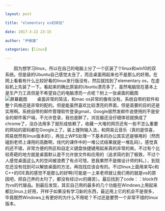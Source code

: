 ```yaml
---

layout: post

title: "elementary os初体验"

date: 2017-3-22 23:15

author: "尹傲雄"

categories: [linux]

---
```

　　因为想学习linux，所以在自己的电脑上分了一个区装了个linux和win10的双系统。但是装的Ubuntu自己感觉太丑了，而且桌面用起来也不是那么的好用。在网上看看有什么比较好看的linux发行版没有，然后就找到了elementary os，在虚拟机上先装了一下。看起来的确比原装的Ubuntu漂亮多了，虽然电脑现在基本上是生产力工具但是不希望自己的电脑漂亮一点呢？附上一张桌面的截图![屏幕截图]({{site.url}}/img/post1.png)
　　桌面非常的简洁，和mac os非常的像有没有。系统自带的软件和整个风格还是非常的配的。但是能虽然喜欢比较漂亮的界面，但是首要的目的还是实用啊。系统自带的邮件管理软件登录gmail，Google居然发邮件说使用的不是安全的邮件客户端，不允许登录，我也是醉了。浏览器还没仔细体验就换成了chrome了，没办法用多了就形成依赖了，收藏一大堆的网页还有一些不怎么重要的网站的密码都在Google上了。装上搜狗输入法，和网易云音乐（真的是惊喜，网易居然有linux版本的），再加上WPS处理一下基本的办公其实还是够用的（然而碰到老师上课用的高数啊，线代的课件中的一堆公式结果就是一堆乱码）。感觉真的还不错，非常方便的热区和自定义键盘快捷键用起来真的非常的爽。不过有个比较奇葩的地方就是桌面默认是不允许放文件和应用的（追求简约到了极致，不过个人感觉桌面这么大的空间被浪费了有点可惜，恩我果然不是做设计师的料。），到现在还没有找到可以解放桌面的方法，再找找应该会有的。不过linux上面用来写c和C++的IDE真的感觉不是那么的好啊(可能是一上来老师就让我们用的就是vs的原因吧，把自己养的太叼了，都没有经过vc的痛苦）。最后找到了code：：block作为vs的代替品。到最后发现，其实自己用的最多的几个功能在Windows上用起来都比linux上好用，开样子如果没有学习新的东西，最近用上它的机会不是很多，毕竟既然Windows上有更好的为什么不用呢？不过还是要赞一个非常不错的linux版本。
